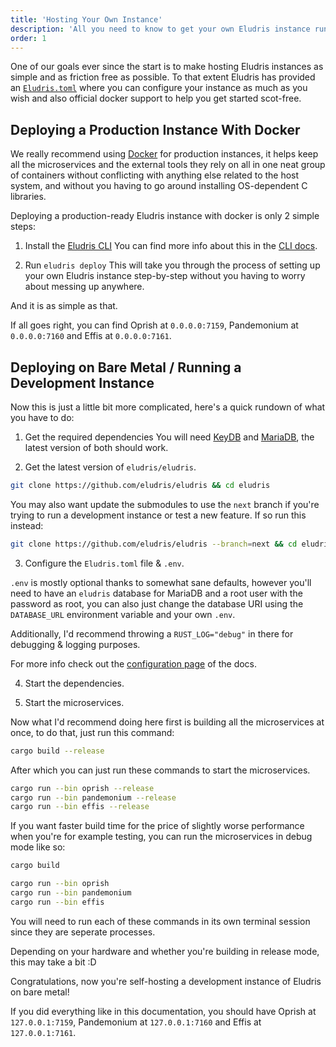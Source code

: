 ```yaml
---
title: 'Hosting Your Own Instance'
description: 'All you need to know to get your own Eludris instance running!'
order: 1
---
```


One of our goals ever since the start is to make hosting Eludris instances as simple
and as friction free as possible. To that extent Eludris has provided an [`Eludris.toml`](./conf.md)
where you can configure your instance as much as you wish and also official docker
support to help you get started scot-free.

## Deploying a Production Instance With Docker

We really recommend using [Docker](https://www.docker.com/) for production instances,
it helps keep all the microservices and the external tools they rely on all in one
neat group of containers without conflicting with anything else related to the host
system, and without you having to go around installing OS-dependent C libraries.

Deploying a production-ready Eludris instance with docker is only 2 simple steps:

1. Install the [Eludris CLI](/docs/cli)
   You can find more info about this in the [CLI docs](/docs/cli).

2. Run `eludris deploy`
   This will take you through the process of setting up your own Eludris instance step-by-step
   without you having to worry about messing up anywhere.

And it is as simple as that.

If all goes right, you can find Oprish at `0.0.0.0:7159`, Pandemonium at `0.0.0.0:7160` and Effis
at `0.0.0.0:7161`.

## Deploying on Bare Metal / Running a Development Instance

Now this is just a little bit more complicated, here's a quick rundown of what you
have to do:

1. Get the required dependencies
   You will need [KeyDB](https://docs.keydb.dev/docs/download) and [MariaDB](https://mariadb.com/downloads/),
   the latest version of both should work.

2. Get the latest version of `eludris/eludris`.

```sh
git clone https://github.com/eludris/eludris && cd eludris
```

You may also want update the submodules to use the `next` branch if you're trying
to run a development instance or test a new feature. If so run this instead:

```sh
git clone https://github.com/eludris/eludris --branch=next && cd eludris
```

3. Configure the `Eludris.toml` file & `.env`.

`.env` is mostly optional thanks to somewhat sane defaults, however you'll need to
have an `eludris` database for MariaDB and a root user with the password as root,
you can also just change the database URI using the `DATABASE_URL` environment variable
and your own `.env`.

Additionally, I'd recommend throwing a `RUST_LOG="debug"` in there for debugging
& logging purposes.

For more info check out the [configuration page](/docs/conf) of the docs.

4. Start the dependencies.

5. Start the microservices.

Now what I'd recommend doing here first is building all the microservices at once,
to do that, just run this command:

```sh
cargo build --release
```

After which you can just run these commands to start the microservices.

```sh
cargo run --bin oprish --release
cargo run --bin pandemonium --release
cargo run --bin effis --release
```

If you want faster build time for the price of slightly worse performance when
you're for example testing, you can run the microservices in debug mode like so:

```sh
cargo build
```

```sh
cargo run --bin oprish
cargo run --bin pandemonium
cargo run --bin effis
```

You will need to run each of these commands in its own terminal session since they
are seperate processes.

Depending on your hardware and whether you're building in release mode, this may
take a bit :D

Congratulations, now you're self-hosting a development instance of Eludris on bare
metal!

If you did everything like in this documentation, you should have Oprish
at `127.0.0.1:7159`, Pandemonium at `127.0.0.1:7160` and Effis at `127.0.0.1:7161`.
